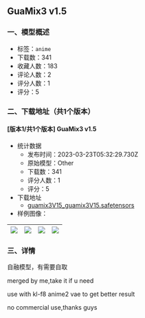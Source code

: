 ## GuaMix3 v1.5
### 一、模型概述

- 标签：`anime`
- 下载数：341
- 收藏人数：183
- 评论人数：2
- 评分人数：1
- 评分：5

### 二、下载地址（共1个版本）

#### [版本1/共1个版本] GuaMix3 v1.5

- 统计数据
  - 发布时间：2023-03-23T05:32:29.730Z
  - 原始模型：Other
  - 下载数：341
  - 评分人数：1
  - 评分：5
- 下载地址
  - [guamix3V15_guamix3V15.safetensors](https://civitai.com/api/download/models/27641)
- 样例图像：

| <img src="https://image.civitai.com/xG1nkqKTMzGDvpLrqFT7WA/e19c2331-6fc0-4f8c-6f75-60396db17900/width=450/304653.jpeg" /> | <img src="https://image.civitai.com/xG1nkqKTMzGDvpLrqFT7WA/097c2a91-dc31-463c-113c-ccb528864300/width=450/304652.jpeg" /> | <img src="https://image.civitai.com/xG1nkqKTMzGDvpLrqFT7WA/ab429045-3e48-4aa1-0611-a5f14ba99a00/width=450/304651.jpeg" /> | <img src="https://image.civitai.com/xG1nkqKTMzGDvpLrqFT7WA/81c678c2-cbe3-44b7-f66e-a4c287557c00/width=450/304650.jpeg" /> |
| ---- | ---- | ---- | ---- |


### 三、详情
<p>自融模型，有需要自取</p><p>merged by me,take it if u need</p><p>use with kl-f8 anime2 vae to get better result</p><p>no commercial use,thanks guys</p>